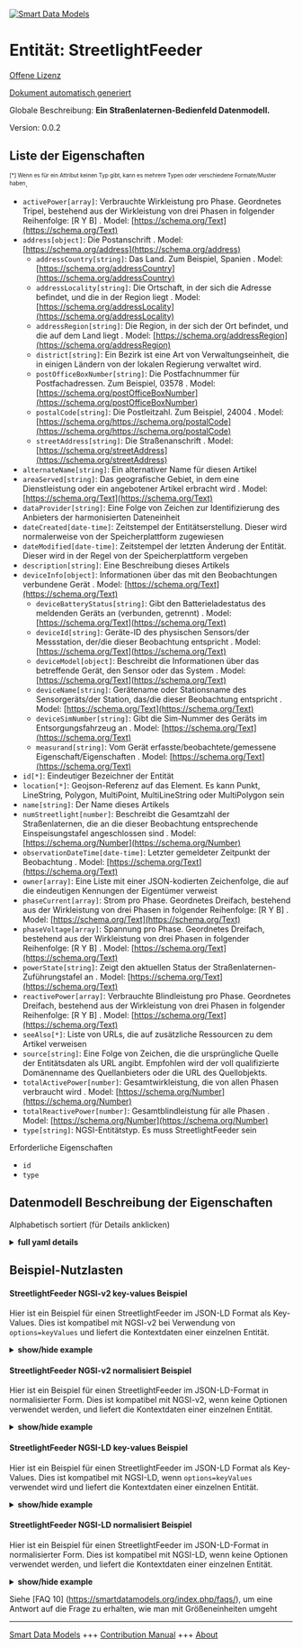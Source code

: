 <!-- 10-Header -->  
[![Smart Data Models](https://smartdatamodels.org/wp-content/uploads/2022/01/SmartDataModels_logo.png "Logo")](https://smartdatamodels.org)  
Entität: StreetlightFeeder  
==========================<!-- /10-Header -->  
<!-- 15-License -->  
[Offene Lizenz](https://github.com/smart-data-models//dataModel.Streetlighting/blob/master/StreetlightFeeder/LICENSE.md)  
[Dokument automatisch generiert](https://docs.google.com/presentation/d/e/2PACX-1vTs-Ng5dIAwkg91oTTUdt8ua7woBXhPnwavZ0FxgR8BsAI_Ek3C5q97Nd94HS8KhP-r_quD4H0fgyt3/pub?start=false&loop=false&delayms=3000#slide=id.gb715ace035_0_60)  
<!-- /15-License -->  
<!-- 20-Description -->  
Globale Beschreibung: **Ein Straßenlaternen-Bedienfeld Datenmodell.**  
Version: 0.0.2  
<!-- /20-Description -->  
<!-- 30-PropertiesList -->  

## Liste der Eigenschaften  

<sup><sub>[*] Wenn es für ein Attribut keinen Typ gibt, kann es mehrere Typen oder verschiedene Formate/Muster haben</sub></sup>.  
- `activePower[array]`: Verbrauchte Wirkleistung pro Phase. Geordnetes Tripel, bestehend aus der Wirkleistung von drei Phasen in folgender Reihenfolge: [R Y B]  . Model: [https://schema.org/Text](https://schema.org/Text)- `address[object]`: Die Postanschrift  . Model: [https://schema.org/address](https://schema.org/address)	- `addressCountry[string]`: Das Land. Zum Beispiel, Spanien  . Model: [https://schema.org/addressCountry](https://schema.org/addressCountry)  
	- `addressLocality[string]`: Die Ortschaft, in der sich die Adresse befindet, und die in der Region liegt  . Model: [https://schema.org/addressLocality](https://schema.org/addressLocality)  
	- `addressRegion[string]`: Die Region, in der sich der Ort befindet, und die auf dem Land liegt  . Model: [https://schema.org/addressRegion](https://schema.org/addressRegion)  
	- `district[string]`: Ein Bezirk ist eine Art von Verwaltungseinheit, die in einigen Ländern von der lokalen Regierung verwaltet wird.    
	- `postOfficeBoxNumber[string]`: Die Postfachnummer für Postfachadressen. Zum Beispiel, 03578  . Model: [https://schema.org/postOfficeBoxNumber](https://schema.org/postOfficeBoxNumber)  
	- `postalCode[string]`: Die Postleitzahl. Zum Beispiel, 24004  . Model: [https://schema.org/https://schema.org/postalCode](https://schema.org/https://schema.org/postalCode)  
	- `streetAddress[string]`: Die Straßenanschrift  . Model: [https://schema.org/streetAddress](https://schema.org/streetAddress)  
- `alternateName[string]`: Ein alternativer Name für diesen Artikel  - `areaServed[string]`: Das geografische Gebiet, in dem eine Dienstleistung oder ein angebotener Artikel erbracht wird  . Model: [https://schema.org/Text](https://schema.org/Text)- `dataProvider[string]`: Eine Folge von Zeichen zur Identifizierung des Anbieters der harmonisierten Dateneinheit  - `dateCreated[date-time]`: Zeitstempel der Entitätserstellung. Dieser wird normalerweise von der Speicherplattform zugewiesen  - `dateModified[date-time]`: Zeitstempel der letzten Änderung der Entität. Dieser wird in der Regel von der Speicherplattform vergeben  - `description[string]`: Eine Beschreibung dieses Artikels  - `deviceInfo[object]`: Informationen über das mit den Beobachtungen verbundene Gerät  . Model: [https://schema.org/Text](https://schema.org/Text)	- `deviceBatteryStatus[string]`: Gibt den Batterieladestatus des meldenden Geräts an (verbunden, getrennt)  . Model: [https://schema.org/Text](https://schema.org/Text)  
	- `deviceId[string]`: Geräte-ID des physischen Sensors/der Messstation, der/die dieser Beobachtung entspricht  . Model: [https://schema.org/Text](https://schema.org/Text)  
	- `deviceModel[object]`: Beschreibt die Informationen über das betreffende Gerät, den Sensor oder das System  . Model: [https://schema.org/Text](https://schema.org/Text)  
	- `deviceName[string]`: Gerätename oder Stationsname des Sensorgeräts/der Station, das/die dieser Beobachtung entspricht  . Model: [https://schema.org/Text](https://schema.org/Text)  
	- `deviceSimNumber[string]`: Gibt die Sim-Nummer des Geräts im Entsorgungsfahrzeug an  . Model: [https://schema.org/Text](https://schema.org/Text)  
	- `measurand[string]`: Vom Gerät erfasste/beobachtete/gemessene Eigenschaft/Eigenschaften  . Model: [https://schema.org/Text](https://schema.org/Text)  
- `id[*]`: Eindeutiger Bezeichner der Entität  - `location[*]`: Geojson-Referenz auf das Element. Es kann Punkt, LineString, Polygon, MultiPoint, MultiLineString oder MultiPolygon sein  - `name[string]`: Der Name dieses Artikels  - `numStreetlight[number]`: Beschreibt die Gesamtzahl der Straßenlaternen, die an die dieser Beobachtung entsprechende Einspeisungstafel angeschlossen sind  . Model: [https://schema.org/Number](https://schema.org/Number)- `observationDateTime[date-time]`: Letzter gemeldeter Zeitpunkt der Beobachtung  . Model: [https://schema.org/Text](https://schema.org/Text)- `owner[array]`: Eine Liste mit einer JSON-kodierten Zeichenfolge, die auf die eindeutigen Kennungen der Eigentümer verweist  - `phaseCurrent[array]`: Strom pro Phase. Geordnetes Dreifach, bestehend aus der Wirkleistung von drei Phasen in folgender Reihenfolge: [R Y B]  . Model: [https://schema.org/Text](https://schema.org/Text)- `phaseVoltage[array]`: Spannung pro Phase. Geordnetes Dreifach, bestehend aus der Wirkleistung von drei Phasen in folgender Reihenfolge: [R Y B]  . Model: [https://schema.org/Text](https://schema.org/Text)- `powerState[string]`: Zeigt den aktuellen Status der Straßenlaternen-Zuführungstafel an  . Model: [https://schema.org/Text](https://schema.org/Text)- `reactivePower[array]`: Verbrauchte Blindleistung pro Phase. Geordnetes Dreifach, bestehend aus der Wirkleistung von drei Phasen in folgender Reihenfolge: [R Y B]  . Model: [https://schema.org/Text](https://schema.org/Text)- `seeAlso[*]`: Liste von URLs, die auf zusätzliche Ressourcen zu dem Artikel verweisen  - `source[string]`: Eine Folge von Zeichen, die die ursprüngliche Quelle der Entitätsdaten als URL angibt. Empfohlen wird der voll qualifizierte Domänenname des Quellanbieters oder die URL des Quellobjekts.  - `totalActivePower[number]`: Gesamtwirkleistung, die von allen Phasen verbraucht wird  . Model: [https://schema.org/Number](https://schema.org/Number)- `totalReactivePower[number]`: Gesamtblindleistung für alle Phasen  . Model: [https://schema.org/Number](https://schema.org/Number)- `type[string]`: NGSI-Entitätstyp. Es muss StreetlightFeeder sein  <!-- /30-PropertiesList -->  
<!-- 35-RequiredProperties -->  
Erforderliche Eigenschaften  
- `id`  - `type`  <!-- /35-RequiredProperties -->  
<!-- 40-RequiredProperties -->  
<!-- /40-RequiredProperties -->  
<!-- 50-DataModelHeader -->  
## Datenmodell Beschreibung der Eigenschaften  
Alphabetisch sortiert (für Details anklicken)  
<!-- /50-DataModelHeader -->  
<!-- 60-ModelYaml -->  
<details><summary><strong>full yaml details</strong></summary>    
```yaml  
StreetlightFeeder:    
  description: A streetlight control panel Data Model.    
  properties:    
    activePower:    
      description: 'Active power consumed per phase. Ordered triple comprising of active power from three phases in the following order: [R Y B]'    
      items:    
        minItems: 3    
        type: number    
      type: array    
      x-ngsi:    
        model: https://schema.org/Text    
        type: Property    
    address:    
      description: The mailing address    
      properties:    
        addressCountry:    
          description: 'The country. For example, Spain'    
          type: string    
          x-ngsi:    
            model: https://schema.org/addressCountry    
            type: Property    
        addressLocality:    
          description: 'The locality in which the street address is, and which is in the region'    
          type: string    
          x-ngsi:    
            model: https://schema.org/addressLocality    
            type: Property    
        addressRegion:    
          description: 'The region in which the locality is, and which is in the country'    
          type: string    
          x-ngsi:    
            model: https://schema.org/addressRegion    
            type: Property    
        district:    
          description: 'A district is a type of administrative division that, in some countries, is managed by the local government'    
          type: string    
          x-ngsi:    
            type: Property    
        postOfficeBoxNumber:    
          description: 'The post office box number for PO box addresses. For example, 03578'    
          type: string    
          x-ngsi:    
            model: https://schema.org/postOfficeBoxNumber    
            type: Property    
        postalCode:    
          description: 'The postal code. For example, 24004'    
          type: string    
          x-ngsi:    
            model: https://schema.org/https://schema.org/postalCode    
            type: Property    
        streetAddress:    
          description: The street address    
          type: string    
          x-ngsi:    
            model: https://schema.org/streetAddress    
            type: Property    
        streetNr:    
          description: Number identifying a specific property on a public street    
          type: string    
          x-ngsi:    
            type: Property    
      type: object    
      x-ngsi:    
        model: https://schema.org/address    
        type: Property    
    alternateName:    
      description: An alternative name for this item    
      type: string    
      x-ngsi:    
        type: Property    
    areaServed:    
      description: The geographic area where a service or offered item is provided    
      type: string    
      x-ngsi:    
        model: https://schema.org/Text    
        type: Property    
    dataProvider:    
      description: A sequence of characters identifying the provider of the harmonised data entity    
      type: string    
      x-ngsi:    
        type: Property    
    dateCreated:    
      description: Entity creation timestamp. This will usually be allocated by the storage platform    
      format: date-time    
      type: string    
      x-ngsi:    
        type: Property    
    dateModified:    
      description: Timestamp of the last modification of the entity. This will usually be allocated by the storage platform    
      format: date-time    
      type: string    
      x-ngsi:    
        type: Property    
    description:    
      description: A description of this item    
      type: string    
      x-ngsi:    
        type: Property    
    deviceInfo:    
      description: Information about the device associated with the observations    
      properties:    
        deviceBatteryStatus:    
          description: 'Gives the Battery charging status of the reporting device(Connected, Disconnected)'    
          type: string    
          x-ngsi:    
            model: https://schema.org/Text    
            type: Property    
        deviceId:    
          description: Device ID of the physical sensor/ measurement station corresponding to this observation    
          type: string    
          x-ngsi:    
            model: https://schema.org/Text    
            type: Property    
        deviceModel:    
          description: 'Describes the information of the device, sensor or system in consideration'    
          properties:    
            brandName:    
              description: 'Name of the brand associated with an entity, e.g., sensor, device etc'    
              type: string    
              x-ngsi:    
                model: https://schema.org/Text    
                type: Property    
            manufacturerName:    
              description: 'Name of the manufacturer associated with an entity, e.g., sensor, device etc'    
              type: string    
              x-ngsi:    
                model: https://schema.org/Text    
                type: Property    
            modelName:    
              description: 'Name of a specific model associated with an entity, e.g., sensor, device etc'    
              type: string    
              x-ngsi:    
                model: https://schema.org/Text    
                type: Property    
            modelURL:    
              description: 'URL providing further information of a specific model associated with an entity, e.g., sensor, device etc'    
              type: string    
              x-ngsi:    
                model: https://schema.org/Text    
                type: Property    
          type: object    
          x-ngsi:    
            model: https://schema.org/Text    
            type: Property    
        deviceName:    
          description: Device Name or Station name of the sensor device/station corresponding to this observation    
          type: string    
          x-ngsi:    
            model: https://schema.org/Text    
            type: Property    
        deviceSimNumber:    
          description: Gives the sim number of the device in the waste management vehicle    
          type: string    
          x-ngsi:    
            model: https://schema.org/Text    
            type: Property    
        measurand:    
          description: Property/properties sensed/observed/measured by the device    
          type: string    
          x-ngsi:    
            model: https://schema.org/Text    
            type: Property    
        rfId:    
          description: Gives the ID of the RFID reader    
          type: string    
          x-ngsi:    
            model: https://schema.org/Text    
            type: Property    
      type: object    
      x-ngsi:    
        model: https://schema.org/Text    
        type: Property    
    id:    
      anyOf:    
        - description: Identifier format of any NGSI entity    
          maxLength: 256    
          minLength: 1    
          pattern: ^[\w\-\.\{\}\$\+\*\[\]`|~^@!,:\\]+$    
          type: string    
          x-ngsi:    
            type: Property    
        - description: Identifier format of any NGSI entity    
          format: uri    
          type: string    
          x-ngsi:    
            type: Property    
      description: Unique identifier of the entity    
      x-ngsi:    
        type: Property    
    location:    
      description: 'Geojson reference to the item. It can be Point, LineString, Polygon, MultiPoint, MultiLineString or MultiPolygon'    
      oneOf:    
        - description: Geojson reference to the item. Point    
          properties:    
            bbox:    
              items:    
                type: number    
              minItems: 4    
              type: array    
            coordinates:    
              items:    
                type: number    
              minItems: 2    
              type: array    
            type:    
              enum:    
                - Point    
              type: string    
          required:    
            - type    
            - coordinates    
          title: GeoJSON Point    
          type: object    
          x-ngsi:    
            type: GeoProperty    
        - description: Geojson reference to the item. LineString    
          properties:    
            bbox:    
              items:    
                type: number    
              minItems: 4    
              type: array    
            coordinates:    
              items:    
                items:    
                  type: number    
                minItems: 2    
                type: array    
              minItems: 2    
              type: array    
            type:    
              enum:    
                - LineString    
              type: string    
          required:    
            - type    
            - coordinates    
          title: GeoJSON LineString    
          type: object    
          x-ngsi:    
            type: GeoProperty    
        - description: Geojson reference to the item. Polygon    
          properties:    
            bbox:    
              items:    
                type: number    
              minItems: 4    
              type: array    
            coordinates:    
              items:    
                items:    
                  items:    
                    type: number    
                  minItems: 2    
                  type: array    
                minItems: 4    
                type: array    
              type: array    
            type:    
              enum:    
                - Polygon    
              type: string    
          required:    
            - type    
            - coordinates    
          title: GeoJSON Polygon    
          type: object    
          x-ngsi:    
            type: GeoProperty    
        - description: Geojson reference to the item. MultiPoint    
          properties:    
            bbox:    
              items:    
                type: number    
              minItems: 4    
              type: array    
            coordinates:    
              items:    
                items:    
                  type: number    
                minItems: 2    
                type: array    
              type: array    
            type:    
              enum:    
                - MultiPoint    
              type: string    
          required:    
            - type    
            - coordinates    
          title: GeoJSON MultiPoint    
          type: object    
          x-ngsi:    
            type: GeoProperty    
        - description: Geojson reference to the item. MultiLineString    
          properties:    
            bbox:    
              items:    
                type: number    
              minItems: 4    
              type: array    
            coordinates:    
              items:    
                items:    
                  items:    
                    type: number    
                  minItems: 2    
                  type: array    
                minItems: 2    
                type: array    
              type: array    
            type:    
              enum:    
                - MultiLineString    
              type: string    
          required:    
            - type    
            - coordinates    
          title: GeoJSON MultiLineString    
          type: object    
          x-ngsi:    
            type: GeoProperty    
        - description: Geojson reference to the item. MultiLineString    
          properties:    
            bbox:    
              items:    
                type: number    
              minItems: 4    
              type: array    
            coordinates:    
              items:    
                items:    
                  items:    
                    items:    
                      type: number    
                    minItems: 2    
                    type: array    
                  minItems: 4    
                  type: array    
                type: array    
              type: array    
            type:    
              enum:    
                - MultiPolygon    
              type: string    
          required:    
            - type    
            - coordinates    
          title: GeoJSON MultiPolygon    
          type: object    
          x-ngsi:    
            type: GeoProperty    
      x-ngsi:    
        type: GeoProperty    
    name:    
      description: The name of this item    
      type: string    
      x-ngsi:    
        type: Property    
    numStreetlight:    
      description: Describes the total number of streetlights connected to the feeder panel corresponding to this observation    
      type: number    
      x-ngsi:    
        model: https://schema.org/Number    
        type: Property    
    observationDateTime:    
      description: Last reported time of observation    
      format: date-time    
      type: string    
      x-ngsi:    
        model: https://schema.org/Text    
        type: Property    
    owner:    
      description: A List containing a JSON encoded sequence of characters referencing the unique Ids of the owner(s)    
      items:    
        anyOf:    
          - description: Identifier format of any NGSI entity    
            maxLength: 256    
            minLength: 1    
            pattern: ^[\w\-\.\{\}\$\+\*\[\]`|~^@!,:\\]+$    
            type: string    
            x-ngsi:    
              type: Property    
          - description: Identifier format of any NGSI entity    
            format: uri    
            type: string    
            x-ngsi:    
              type: Property    
        description: Unique identifier of the entity    
        x-ngsi:    
          type: Property    
      type: array    
      x-ngsi:    
        type: Property    
    phaseCurrent:    
      description: 'Current per phase. Ordered triple comprising of active power from three phases in the following order: [R Y B]'    
      items:    
        minItems: 3    
        type: number    
      type: array    
      x-ngsi:    
        model: https://schema.org/Text    
        type: Property    
    phaseVoltage:    
      description: 'Voltage per phase. Ordered triple comprising of active power from three phases in the following order: [R Y B]'    
      items:    
        minItems: 3    
        type: number    
      type: array    
      x-ngsi:    
        model: https://schema.org/Text    
        type: Property    
    powerState:    
      description: Indicates the current status of the streetlight feeder panel    
      type: string    
      x-ngsi:    
        model: https://schema.org/Text    
        type: Property    
    reactivePower:    
      description: 'Reactive power consumed per phase. Ordered triple comprising of active power from three phases in the following order: [R Y B]'    
      items:    
        minItems: 3    
        type: number    
      type: array    
      x-ngsi:    
        model: https://schema.org/Text    
        type: Property    
    seeAlso:    
      description: list of uri pointing to additional resources about the item    
      oneOf:    
        - items:    
            format: uri    
            type: string    
          minItems: 1    
          type: array    
        - format: uri    
          type: string    
      x-ngsi:    
        type: Property    
    source:    
      description: 'A sequence of characters giving the original source of the entity data as a URL. Recommended to be the fully qualified domain name of the source provider, or the URL to the source object'    
      type: string    
      x-ngsi:    
        type: Property    
    totalActivePower:    
      description: Total active power consumed by all phases    
      type: number    
      x-ngsi:    
        model: https://schema.org/Number    
        type: Property    
    totalReactivePower:    
      description: Total reactive power for all phases    
      type: number    
      x-ngsi:    
        model: https://schema.org/Number    
        type: Property    
    type:    
      description: NGSI entity type. It has to be StreetlightFeeder    
      enum:    
        - StreetlightFeeder    
      type: string    
      x-ngsi:    
        type: Property    
  required:    
    - id    
    - type    
  type: object    
  x-derived-from: ""    
  x-disclaimer: 'Redistribution and use in source and binary forms, with or without modification, are permitted  provided that the license conditions are met. Copyleft (c) 2022 Contributors to Smart Data Models Program'    
  x-license-url: https://github.com/smart-data-models/dataModel.Streetlighting/blob/master/StreetlightFeeder/LICENSE.md    
  x-model-schema: https://smart-data-models.github.io/dataModel.Streetlighting/StreetLightFeeder/schema.json    
  x-model-tags: IUDX    
  x-version: 0.0.2    
```  
</details>    
<!-- /60-ModelYaml -->  
<!-- 70-MiddleNotes -->  
<!-- /70-MiddleNotes -->  
<!-- 80-Examples -->  
## Beispiel-Nutzlasten  
#### StreetlightFeeder NGSI-v2 key-values Beispiel  
Hier ist ein Beispiel für einen StreetlightFeeder im JSON-LD Format als Key-Values. Dies ist kompatibel mit NGSI-v2 bei Verwendung von `options=keyValues` und liefert die Kontextdaten einer einzelnen Entität.  
<details><summary><strong>show/hide example</strong></summary>    
```json  
{  
  "id": "https://smart-data-models.github.io/dataModel.Streetlighting/StreetLightFeeder/schema.json",  
  "type": "StreetlightFeeder",  
  "totalActivePower": 30,  
  "phaseCurrent": [  
    25,  
    28,  
    30  
  ],  
  "reactivePower": [  
    25,  
    28,  
    30  
  ],  
  "numStreetlight": 45,  
  "phaseVoltage": [  
    240,  
    120,  
    50  
  ],  
  "totalReactivePower": 200,  
  "activePower": [  
    120,  
    200,  
    150  
  ],  
  "powerState": "ON",  
  "observationDateTime": "2021-03-11T15:51:02+05:30",  
  "deviceInfo": {  
    "rfId": "5634684",  
    "deviceBatteryStatus": "Connected",  
    "deviceName": "SL1",  
    "deviceId": "43",  
    "measurand": "6",  
    "deviceSimNumber": "6755375727",  
    "deviceModel": {  
      "brandName": "abc",  
      "manufacturerName": "xyz",  
      "modelName": "SL1",  
      "modelURL": "www.abcstreetlight.com"  
    }  
  }  
}  
```  
</details>  
#### StreetlightFeeder NGSI-v2 normalisiert Beispiel  
Hier ist ein Beispiel für einen StreetlightFeeder im JSON-LD-Format in normalisierter Form. Dies ist kompatibel mit NGSI-v2, wenn keine Optionen verwendet werden, und liefert die Kontextdaten einer einzelnen Entität.  
<details><summary><strong>show/hide example</strong></summary>    
```json  
{  
  "id": "https://smart-data-models.github.io/dataModel.Streetlighting/StreetLightFeeder/schema.json",  
  "type": "StreetlightFeeder",  
  "totalActivePower": {  
    "type": "Number",  
    "value": 30  
  },  
  "phaseCurrent": {  
    "type": "array",  
    "value": [  
      25,  
      28,  
      30  
    ]  
  },  
  "reactivePower": {  
    "type": "array",  
    "value": [  
      25,  
      28,  
      30  
    ]  
  },  
  "numStreetlight": {  
    "type": "Number",  
    "value": 45  
  },  
  "phaseVoltage": {  
    "type": "array",  
    "value": [  
      240,  
      120,  
      50  
    ]  
  },  
  "totalReactivePower": {  
    "type": "Number",  
    "value": 200  
  },  
  "activePower": {  
    "type": "array",  
    "value": [  
      120,  
      200,  
      150  
    ]  
  },  
  "powerState": {  
    "type": "Text",  
    "value": "ON"  
  },  
  "observationDateTime": {  
    "type": "DateTime",  
    "value": "2021-03-11T15:51:02+05:30"  
  },  
  "deviceInfo": {  
    "type": "StructuredValue",  
    "value": {  
      "rfId": "5634684",  
      "deviceBatteryStatus": "Connected",  
      "deviceName": "SL1",  
      "deviceId": "43",  
      "measurand": "6",  
      "deviceSimNumber": "6755375727",  
      "deviceModel": {  
        "brandName": "abc",  
        "manufacturerName": "xyz",  
        "modelName": "SL1",  
        "modelURL": "www.abcstreetlight.com"  
      }  
    }  
  }  
}  
```  
</details>  
#### StreetlightFeeder NGSI-LD key-values Beispiel  
Hier ist ein Beispiel für einen StreetlightFeeder im JSON-LD Format als Key-Values. Dies ist kompatibel mit NGSI-LD, wenn `options=keyValues` verwendet wird und liefert die Kontextdaten einer einzelnen Entität.  
<details><summary><strong>show/hide example</strong></summary>    
```json  
{  
  "id": "https://smart-data-models.github.io/dataModel.Streetlighting/StreetLightFeeder/schema.json",  
  "type": "StreetlightFeeder",  
  "activePower": [  
    120,  
    200,  
    150  
  ],  
  "deviceInfo": {  
    "rfId": "5634684",  
    "deviceBatteryStatus": "Connected",  
    "deviceName": "SL1",  
    "deviceId": "43",  
    "measurand": "6",  
    "deviceSimNumber": "6755375727",  
    "deviceModel": {  
      "brandName": "abc",  
      "manufacturerName": "xyz",  
      "modelName": "SL1",  
      "modelURL": "www.abcstreetlight.com"  
    }  
  },  
  "numStreetlight": 45,  
  "observationDateTime": "2021-03-11T15:51:02+05:30",  
  "phaseCurrent": [  
    25,  
    28,  
    30  
  ],  
  "phaseVoltage": [  
    240,  
    120,  
    50  
  ],  
  "powerState": "ON",  
  "reactivePower": [  
    25,  
    28,  
    30  
  ],  
  "totalActivePower": 30,  
  "totalReactivePower": 200,  
  "@context": [  
    "https://smart-data-models.github.io/dataModel.Streetlighting/context.jsonld"  
  ]  
}  
```  
</details>  
#### StreetlightFeeder NGSI-LD normalisiert Beispiel  
Hier ist ein Beispiel für einen StreetlightFeeder im JSON-LD-Format in normalisierter Form. Dies ist kompatibel mit NGSI-LD, wenn keine Optionen verwendet werden, und liefert die Kontextdaten einer einzelnen Entität.  
<details><summary><strong>show/hide example</strong></summary>    
```json  
{  
  "id": "https://smart-data-models.github.io/dataModel.Streetlighting/StreetLightFeeder/schema.json",  
  "type": "StreetlightFeeder",  
  "activePower": {  
    "type": "Property",  
    "value": [  
      120,  
      200,  
      150  
    ]  
  },  
  "deviceInfo": {  
    "type": "Property",  
    "value": {  
      "rfId": "5634684",  
      "deviceBatteryStatus": "Connected",  
      "deviceName": "SL1",  
      "deviceId": "43",  
      "measurand": "6",  
      "deviceSimNumber": "6755375727",  
      "deviceModel": {  
        "brandName": "abc",  
        "manufacturerName": "xyz",  
        "modelName": "SL1",  
        "modelURL": "www.abcstreetlight.com"  
      }  
    }  
  },  
  "numStreetlight": {  
    "type": "Property",  
    "value": 45  
  },  
  "observationDateTime": {  
    "type": "Property",  
    "value": {  
      "@type": "DateTime",  
      "@value": "2021-03-11T15:51:02+05:30"  
    }  
  },  
  "phaseCurrent": {  
    "type": "Property",  
    "value": [  
      25,  
      28,  
      30  
    ]  
  },  
  "phaseVoltage": {  
    "type": "Property",  
    "value": [  
      240,  
      120,  
      50  
    ]  
  },  
  "powerState": {  
    "type": "Property",  
    "value": "ON"  
  },  
  "reactivePower": {  
    "type": "Property",  
    "value": [  
      25,  
      28,  
      30  
    ]  
  },  
  "totalActivePower": {  
    "type": "Property",  
    "value": 30  
  },  
  "totalReactivePower": {  
    "type": "Property",  
    "value": 200  
  },  
  "@context": [  
    "https://smart-data-models.github.io/dataModel.Streetlighting/context.jsonld"  
  ]  
}  
```  
</details><!-- /80-Examples -->  
<!-- 90-FooterNotes -->  
<!-- /90-FooterNotes -->  
<!-- 95-Units -->  
Siehe [FAQ 10] (https://smartdatamodels.org/index.php/faqs/), um eine Antwort auf die Frage zu erhalten, wie man mit Größeneinheiten umgeht  
<!-- /95-Units -->  
<!-- 97-LastFooter -->  
---  
[Smart Data Models](https://smartdatamodels.org) +++ [Contribution Manual](https://bit.ly/contribution_manual) +++ [About](https://bit.ly/Introduction_SDM)<!-- /97-LastFooter -->  

